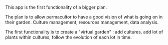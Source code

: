 This app is the first functionality of a bigger plan.

The plan is to allow permacultor to have a good vision of what is going on in their garden. Culture management, resources management, data analysis.

The first functionality is to create a "virtual garden" : add cultures, add lot of plants within cultures, follow the evolution of each lot in time.
